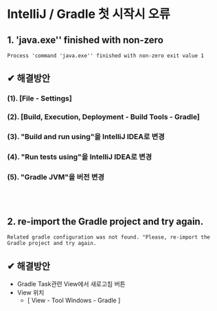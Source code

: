 # IntelliJ / Gradle 첫 시작시 오류
## 1. 'java.exe'' finished with non-zero
```
Process 'command 'java.exe'' finished with non-zero exit value 1
```
## ✔ 해결방안
### (1). [File - Settings]
### (2). [Build, Execution, Deployment - Build Tools - Gradle]
### (3). "Build and run using"을 IntelliJ IDEA로 변경
### (4). "Run tests using"을 IntelliJ IDEA로 변경
### (5). "Gradle JVM"을 버전 변경

<br>

</br>

## 2. re-import the Gradle project and try again.
```
Related gradle configuration was not found. "Please, re-import the Gradle project and try again.
```
## ✔ 해결방안
- Gradle Task관련 View에서 새로고침 버튼
- View 위치
    - [ View - Tool Windows - Gradle ]  

